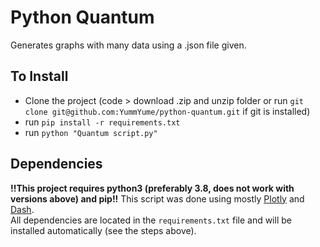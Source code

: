 # Python Quantum

Generates graphs with many data using a .json file given.

## To Install

- Clone the project (code > download .zip and unzip folder or run ```git clone git@github.com:YummYume/python-quantum.git``` if git is installed)
- run ```pip install -r requirements.txt```
- run ```python "Quantum script.py"```

## Dependencies

**!!This project requires python3 (preferably 3.8, does not work with versions above) and pip!!**
This script was done using mostly [Plotly](https://plotly.com/) and [Dash](https://dash.plotly.com/).  
All dependencies are located in the ```requirements.txt``` file and will be installed automatically (see the steps above).
